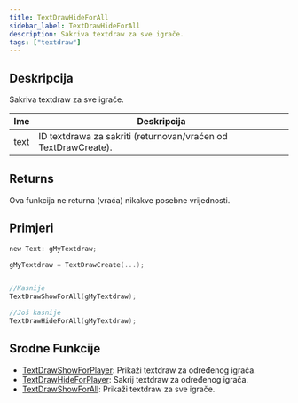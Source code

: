 ```yaml
---
title: TextDrawHideForAll
sidebar_label: TextDrawHideForAll
description: Sakriva textdraw za sve igrače.
tags: ["textdraw"]
---
```


## Deskripcija

Sakriva textdraw za sve igrače.

| Ime  | Deskripcija                                                    |
| ---- | -------------------------------------------------------------- |
| text | ID textdrawa za sakriti (returnovan/vraćen od TextDrawCreate). |

## Returns

Ova funkcija ne returna (vraća) nikakve posebne vrijednosti.

## Primjeri

```c
new Text: gMyTextdraw;

gMyTextdraw = TextDrawCreate(...);


//Kasnije
TextDrawShowForAll(gMyTextdraw);

//Još kasnije
TextDrawHideForAll(gMyTextdraw);
```

## Srodne Funkcije

- [TextDrawShowForPlayer](TextDrawShowForPlayer): Prikaži textdraw za određenog igrača.
- [TextDrawHideForPlayer](TextDrawHideForPlayer): Sakrij textdraw za određenog igrača.
- [TextDrawShowForAll](TextDrawShowForAll): Prikaži textdraw za sve igrače.
